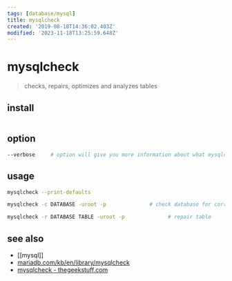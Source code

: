 ```yaml
---
tags: [database/mysql]
title: mysqlcheck
created: '2019-08-18T14:36:02.403Z'
modified: '2023-11-18T13:25:59.648Z'
---
```


# mysqlcheck

> checks, repairs, optimizes and analyzes tables

## install

```sh
```

## option

```sh
--verbose     # option will give you more information about what mysqlcheck is doing.
```

## usage

```sh
mysqlcheck --print-defaults

mysqlcheck -c DATABASE -uroot -p              # check database for corrupt tables

mysqlcheck -r DATABASE TABLE -uroot -p				# repair table
```

## see also

- [[mysql]]
- [mariadb.com/kb/en/library/mysqlcheck](https://mariadb.com/kb/en/library/mysqlcheck/)
- [mysqlcheck - thegeekstuff.com](http://www.thegeekstuff.com/2011/12/mysqlcheck)

